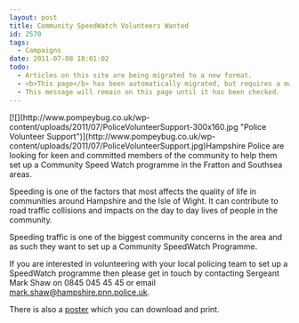 ```yaml
---
layout: post
title: Community SpeedWatch Volunteers Wanted
id: 2570
tags:
  - Campaigns
date: 2011-07-08 18:01:02
todo:
  - Articles on this site are being migrated to a new format.
  - <b>This page</b> has been automatically migrated, but requires a manual check-&amp;-tune to ensure the format and links all work as expected.
  - This message will remain on this page until it has been checked.
---
```


<div id="_mcePaste" class="mcePaste" style="position: absolute; width: 1px; height: 1px; overflow: hidden; top: 0px; left: -10000px;">﻿</div>
[![](http://www.pompeybug.co.uk/wp-content/uploads/2011/07/PoliceVolunteerSupport-300x160.jpg "Police Volunteer Support")](http://www.pompeybug.co.uk/wp-content/uploads/2011/07/PoliceVolunteerSupport.jpg)Hampshire Police are looking for keen and committed members of the community to help them set up a Community Speed Watch programme in the Fratton and Southsea areas.

Speeding is one of the factors that most affects the quality of life in communities around Hampshire and the Isle of Wight. It can contribute to road traffic collisions and impacts on the day to day lives of people in the community.

Speeding traffic is one of the biggest community concerns in the area and as such they want to set up a Community SpeedWatch Programme.

If you are interested in volunteering with your local policing team to set up a SpeedWatch programme then please get in touch by contacting Sergeant Mark Shaw on 0845 045 45 45 or email [mark.shaw@hampshire.pnn.police.uk](mailto:mark.shaw@hampshire.pnn.police.uk).

There is also a [poster](http://www.pompeybug.co.uk/wp-content/uploads/2011/07/SpeedWatch-Volunteer.pdf "SpeedWatch Poster") which you can download and print.